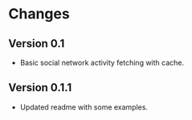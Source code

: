 Changes
=======

Version 0.1
-------------

* Basic social network activity fetching with cache. 

Version 0.1.1
-------------

* Updated readme with some examples. 
